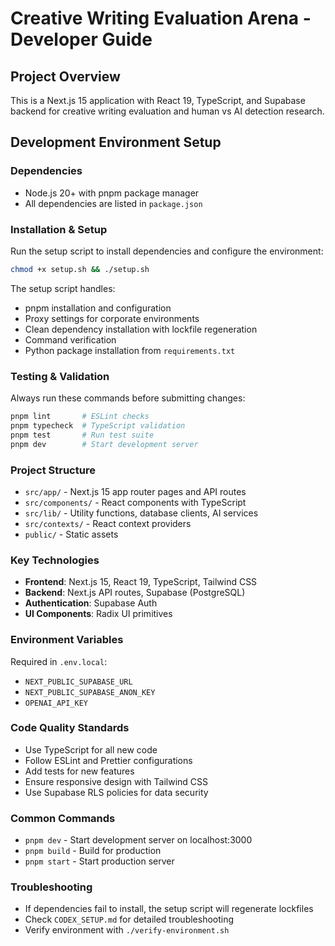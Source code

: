 # Creative Writing Evaluation Arena - Developer Guide

## Project Overview
This is a Next.js 15 application with React 19, TypeScript, and Supabase backend for creative writing evaluation and human vs AI detection research.

## Development Environment Setup

### Dependencies
- Node.js 20+ with pnpm package manager
- All dependencies are listed in `package.json`

### Installation & Setup
Run the setup script to install dependencies and configure the environment:
```bash
chmod +x setup.sh && ./setup.sh
```

The setup script handles:
- pnpm installation and configuration
- Proxy settings for corporate environments
- Clean dependency installation with lockfile regeneration
- Command verification
- Python package installation from `requirements.txt`

### Testing & Validation
Always run these commands before submitting changes:
```bash
pnpm lint       # ESLint checks
pnpm typecheck  # TypeScript validation  
pnpm test       # Run test suite
pnpm dev        # Start development server
```

### Project Structure
- `src/app/` - Next.js 15 app router pages and API routes
- `src/components/` - React components with TypeScript
- `src/lib/` - Utility functions, database clients, AI services
- `src/contexts/` - React context providers
- `public/` - Static assets

### Key Technologies
- **Frontend**: Next.js 15, React 19, TypeScript, Tailwind CSS
- **Backend**: Next.js API routes, Supabase (PostgreSQL)
- **Authentication**: Supabase Auth
- **UI Components**: Radix UI primitives

### Environment Variables
Required in `.env.local`:
- `NEXT_PUBLIC_SUPABASE_URL`
- `NEXT_PUBLIC_SUPABASE_ANON_KEY`  
- `OPENAI_API_KEY`

### Code Quality Standards
- Use TypeScript for all new code
- Follow ESLint and Prettier configurations
- Add tests for new features
- Ensure responsive design with Tailwind CSS
- Use Supabase RLS policies for data security

### Common Commands
- `pnpm dev` - Start development server on localhost:3000
- `pnpm build` - Build for production
- `pnpm start` - Start production server

### Troubleshooting
- If dependencies fail to install, the setup script will regenerate lockfiles
- Check `CODEX_SETUP.md` for detailed troubleshooting
- Verify environment with `./verify-environment.sh` 